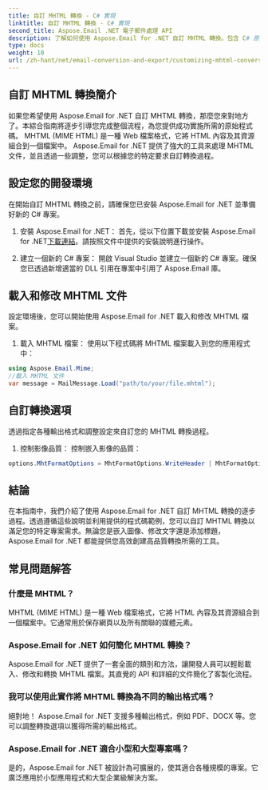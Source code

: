 ```yaml
---
title: 自訂 MHTML 轉換 - C# 實現
linktitle: 自訂 MHTML 轉換 - C# 實現
second_title: Aspose.Email .NET 電子郵件處理 API
description: 了解如何使用 Aspose.Email for .NET 自訂 MHTML 轉換。包含 C# 原始程式碼的逐步指南。
type: docs
weight: 10
url: /zh-hant/net/email-conversion-and-export/customizing-mhtml-conversion-csharp-implementation/
---
```


## 自訂 MHTML 轉換簡介

如果您希望使用 Aspose.Email for .NET 自訂 MHTML 轉換，那麼您來對地方了。本綜合指南將逐步引導您完成整個流程，為您提供成功實施所需的原始程式碼。 MHTML (MIME HTML) 是一種 Web 檔案格式，它將 HTML 內容及其資源組合到一個檔案中。 Aspose.Email for .NET 提供了強大的工具來處理 MHTML 文件，並且透過一些調整，您可以根據您的特定要求自訂轉換過程。

## 設定您的開發環境

在開始自訂 MHTML 轉換之前，請確保您已安裝 Aspose.Email for .NET 並準備好新的 C# 專案。

1. 安裝 Aspose.Email for .NET：
首先，從以下位置下載並安裝 Aspose.Email for .NET[下載連結](https://releases.aspose.com/email/net)。請按照文件中提供的安裝說明進行操作。

2. 建立一個新的 C# 專案：
開啟 Visual Studio 並建立一個新的 C# 專案。確保您已透過新增適當的 DLL 引用在專案中引用了 Aspose.Email 庫。

## 載入和修改 MHTML 文件

設定環境後，您可以開始使用 Aspose.Email for .NET 載入和修改 MHTML 檔案。

1. 載入 MHTML 檔案：
使用以下程式碼將 MHTML 檔案載入到您的應用程式中：

```csharp
using Aspose.Email.Mime;
//載入 MHTML 文件
var message = MailMessage.Load("path/to/your/file.mhtml");
```

## 自訂轉換選項

透過指定各種輸出格式和調整設定來自訂您的 MHTML 轉換過程。

1. 控制影像品質：
控制嵌入影像的品質：

```csharp
options.MhtFormatOptions = MhtFormatOptions.WriteHeader | MhtFormatOptions.HideExtraPrintHeader;
```

## 結論

在本指南中，我們介紹了使用 Aspose.Email for .NET 自訂 MHTML 轉換的逐步過程。透過遵循這些說明並利用提供的程式碼範例，您可以自訂 MHTML 轉換以滿足您的特定專案需求。無論您是嵌入圖像、修改文字還是添加標題，Aspose.Email for .NET 都能提供您高效創建高品質轉換所需的工具。

## 常見問題解答

### 什麼是 MHTML？

MHTML (MIME HTML) 是一種 Web 檔案格式，它將 HTML 內容及其資源組合到一個檔案中。它通常用於保存網頁以及所有關聯的媒體元素。

### Aspose.Email for .NET 如何簡化 MHTML 轉換？

Aspose.Email for .NET 提供了一套全面的類別和方法，讓開發人員可以輕鬆載入、修改和轉換 MHTML 檔案。其直覺的 API 和詳細的文件簡化了客製化流程。

### 我可以使用此實作將 MHTML 轉換為不同的輸出格式嗎？

絕對地！ Aspose.Email for .NET 支援多種輸出格式，例如 PDF、DOCX 等。您可以調整轉換選項以獲得所需的輸出格式。

### Aspose.Email for .NET 適合小型和大型專案嗎？

是的，Aspose.Email for .NET 被設計為可擴展的，使其適合各種規模的專案。它廣泛應用於小型應用程式和大型企業級解決方案。